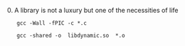 0. A library is not a luxury but one of the necessities of life 
```
    gcc -Wall -fPIC -c *.c
```
```
    gcc -shared -o  libdynamic.so  *.o
```